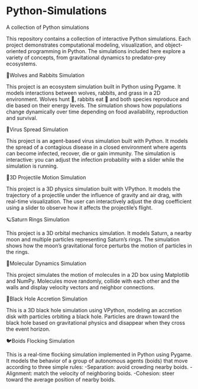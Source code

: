 # Python-Simulations
A collection of Python simulations

This repository contains a collection of interactive Python simulations. Each project demonstrates computational modeling, visualization, and object-oriented programming in Python. The simulations 
included here explore a variety of concepts, from gravitational dynamics to predator-prey ecosystems. 

🐺Wolves and Rabbits Simulation

This project is an ecosystem simulation built in Python using Pygame. It models interactions between wolves, rabbits, and grass in a 2D environment. Wolves hunt 🐇, rabbits eat 🌱 and both species reproduce and die based on their energy levels. The simulation shows how populations change dynamically over time depending on food availability, reproduction and survival.

🦠Virus Spread Simulation

This project is an agent-based virus simulation built with Python. It models the spread of a contagious disease in a closed environment where agents can become infected, recover, die or gain immunity. The simulation is interactive: you can adjust the infection probability with a slider while the simulation is running.

🎯3D Projectile Motion Simulation

This project is a 3D physics simulation built with VPython. It models the trajectory of a projectile under the influence of gravity and air drag, with real-time visualization. The user can interactively adjust the drag coefficient using a slider to observe how it affects the projectile’s flight.

🪐Saturn Rings Simulation

This project is a 3D orbital mechanics simulation. It models Saturn, a nearby moon and multiple particles representing Saturn’s rings. The simulation shows how the moon’s gravitational force perturbs the motion of particles in the rings.

🧪Molecular Dynamics Simulation

This project simulates the motion of molecules in a 2D box using Matplotlib and NumPy. Molecules move randomly, collide with each other and the walls and display velocity vectors and neighbor connections.

🌌Black Hole Accretion Simulation

This is a 3D black hole simulation using VPython, modeling an accretion disk with particles orbiting a black hole. Particles are drawn toward the black hole based on gravitational physics and disappear when they cross the event horizon.

🐦Boids Flocking Simulation

This is a real-time flocking simulation implemented in Python using Pygame. It models the behavior of a group of autonomous agents (boids) that move according to three simple rules:
-Separation: avoid crowding nearby boids.
-Alignment: match the velocity of neighboring boids.
-Cohesion: steer toward the average position of nearby boids.
